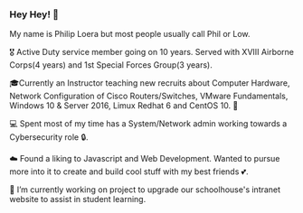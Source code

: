 ### Hey Hey! 👋
My name is Philip Loera but most people usually call Phil or Low.

🎖️ Active Duty service member going on 10 years. Served with XVIII Airborne Corps(4 years) and 1st Special Forces Group(3 years).

🎓Currently an Instructor teaching new recruits about Computer Hardware, Network Configuration of Cisco Routers/Switches, VMware Fundamentals, Windows 10 & Server 2016,
Limux Redhat 6 and CentOS 10. 🎒

💻 Spent most of my time has a System/Network admin working towards a Cybersecurity role 🔒.

☁️ Found a liking to Javascript and Web Development. Wanted to pursue more into it to create and build cool stuff with my best friends 💕.

🔭 I’m currently working on project to upgrade our schoolhouse's intranet website to assist in student learning.

<!--
**LAWLZXDD/LAWLZXDD** is a ✨ _special_ ✨ repository because its `README.md` (this file) appears on your GitHub profile.

Here are some ideas to get you started:

- 🔭 I’m currently working on ...
- 🌱 I’m currently learning ...
- 👯 I’m looking to collaborate on ...
- 🤔 I’m looking for help with ...
- 💬 Ask me about ...
- 📫 How to reach me: ...
- 😄 Pronouns: ...
- ⚡ Fun fact: ...
-->

